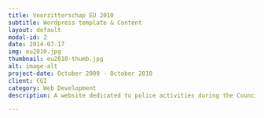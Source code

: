 ```yaml
---
title: Voorzitterschap EU 2010
subtitle: Wordpress template & Content
layout: default
modal-id: 2
date: 2014-07-17
img: eu2010.jpg
thumbnail: eu2010-thumb.jpg
alt: image-alt
project-date: October 2009 - October 2010
client: CGI
category: Web Development
description: A website dedicated to police activities during the Council of the EU. The project was developed in Wordpress with a multi language approach. Content Management was also done by the team during the 6 months (as well as assisting to several meetings or aiding in preparing them).

---
```

